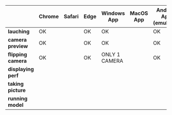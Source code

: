 |                     | **Chrome** | **Safari** | **Edge** | **Windows App** | **MacOS App** | **Android App (emulator)** | **iOS App (emulator)** | **Android App (phone)** | **iOS App (phone)** |
|---------------------|------------|------------|----------|-----------------|---------------|----------------------------|------------------------|-------------------------|---------------------|
| **lauching**        | OK         |            | OK       | OK              |               | OK                         |                        |                         |                     |
| **camera preview**  | OK         |            | OK       | OK              |               | OK                         |                        |                         |                     |
| **flipping camera** | OK         |            | OK       | ONLY 1 CAMERA   |               | OK                         |                        |                         |                     |
| **displaying perf** |            |            |          |                 |               |                            |                        |                         |                     |
| **taking picture**  |            |            |          |                 |               |                            |                        |                         |                     |
| **running model**   |            |            |          |                 |               |                            |                        |                         |                     |
